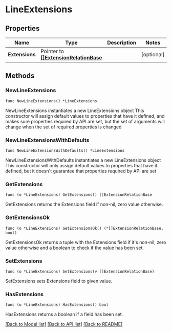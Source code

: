 # LineExtensions

## Properties

Name | Type | Description | Notes
------------ | ------------- | ------------- | -------------
**Extensions** | Pointer to [**[]ExtensionRelationBase**](ExtensionRelationBase.md) |  | [optional]

## Methods

### NewLineExtensions

`func NewLineExtensions() *LineExtensions`

NewLineExtensions instantiates a new LineExtensions object
This constructor will assign default values to properties that have it defined,
and makes sure properties required by API are set, but the set of arguments
will change when the set of required properties is changed

### NewLineExtensionsWithDefaults

`func NewLineExtensionsWithDefaults() *LineExtensions`

NewLineExtensionsWithDefaults instantiates a new LineExtensions object
This constructor will only assign default values to properties that have it defined,
but it doesn't guarantee that properties required by API are set

### GetExtensions

`func (o *LineExtensions) GetExtensions() []ExtensionRelationBase`

GetExtensions returns the Extensions field if non-nil, zero value otherwise.

### GetExtensionsOk

`func (o *LineExtensions) GetExtensionsOk() (*[]ExtensionRelationBase, bool)`

GetExtensionsOk returns a tuple with the Extensions field if it's non-nil, zero value otherwise
and a boolean to check if the value has been set.

### SetExtensions

`func (o *LineExtensions) SetExtensions(v []ExtensionRelationBase)`

SetExtensions sets Extensions field to given value.

### HasExtensions

`func (o *LineExtensions) HasExtensions() bool`

HasExtensions returns a boolean if a field has been set.

[[Back to Model list]](../README.md#documentation-for-models) [[Back to API list]](../README.md#documentation-for-api-endpoints) [[Back to README]](../README.md)
